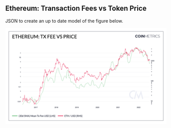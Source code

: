 ## Ethereum: Transaction Fees vs Token Price

JSON to create an up to date model of the figure below. 

![ETH](./Ethereum_Tx_Fee_vs_Price.png)